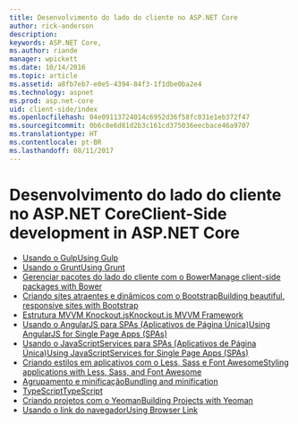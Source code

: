 ```yaml
---
title: Desenvolvimento do lado do cliente no ASP.NET Core
author: rick-anderson
description: 
keywords: ASP.NET Core,
ms.author: riande
manager: wpickett
ms.date: 10/14/2016
ms.topic: article
ms.assetid: a8fb7eb7-e0e5-4394-84f3-1f1dbe0ba2e4
ms.technology: aspnet
ms.prod: asp.net-core
uid: client-side/index
ms.openlocfilehash: 04e09113724014c6952d36f58fc031e1eb372f47
ms.sourcegitcommit: 0b6c8e6d81d2b3c161cd375036eecbace46a9707
ms.translationtype: HT
ms.contentlocale: pt-BR
ms.lasthandoff: 08/11/2017
---
```

# <a name="client-side-development-in-aspnet-core"></a><span data-ttu-id="b9867-103">Desenvolvimento do lado do cliente no ASP.NET Core</span><span class="sxs-lookup"><span data-stu-id="b9867-103">Client-Side development in ASP.NET Core</span></span>

- [<span data-ttu-id="b9867-104">Usando o Gulp</span><span class="sxs-lookup"><span data-stu-id="b9867-104">Using Gulp</span></span>](using-gulp.md)
- [<span data-ttu-id="b9867-105">Usando o Grunt</span><span class="sxs-lookup"><span data-stu-id="b9867-105">Using Grunt</span></span>](using-grunt.md)
- [<span data-ttu-id="b9867-106">Gerenciar pacotes do lado do cliente com o Bower</span><span class="sxs-lookup"><span data-stu-id="b9867-106">Manage client-side packages with Bower</span></span>](bower.md)
- [<span data-ttu-id="b9867-107">Criando sites atraentes e dinâmicos com o Bootstrap</span><span class="sxs-lookup"><span data-stu-id="b9867-107">Building beautiful, responsive sites with Bootstrap</span></span>](bootstrap.md)
- [<span data-ttu-id="b9867-108">Estrutura MVVM Knockout.js</span><span class="sxs-lookup"><span data-stu-id="b9867-108">Knockout.js MVVM Framework</span></span>](knockout.md)
- [<span data-ttu-id="b9867-109">Usando o AngularJS para SPAs (Aplicativos de Página Única)</span><span class="sxs-lookup"><span data-stu-id="b9867-109">Using AngularJS for Single Page Apps (SPAs)</span></span>](angular.md)
- [<span data-ttu-id="b9867-110">Usando o JavaScriptServices para SPAs (Aplicativos de Página Única)</span><span class="sxs-lookup"><span data-stu-id="b9867-110">Using JavaScriptServices for Single Page Apps (SPAs)</span></span>](spa-services.md)
- [<span data-ttu-id="b9867-111">Criando estilos em aplicativos com o Less, Sass e Font Awesome</span><span class="sxs-lookup"><span data-stu-id="b9867-111">Styling applications with Less, Sass, and Font Awesome</span></span>](less-sass-fa.md)
- [<span data-ttu-id="b9867-112">Agrupamento e minificação</span><span class="sxs-lookup"><span data-stu-id="b9867-112">Bundling and minification</span></span>](bundling-and-minification.md)
- [<span data-ttu-id="b9867-113">TypeScript</span><span class="sxs-lookup"><span data-stu-id="b9867-113">TypeScript</span></span>](https://www.typescriptlang.org/docs/handbook/asp-net-core.html)
- [<span data-ttu-id="b9867-114">Criando projetos com o Yeoman</span><span class="sxs-lookup"><span data-stu-id="b9867-114">Building Projects with Yeoman</span></span>](yeoman.md)
- [<span data-ttu-id="b9867-115">Usando o link do navegador</span><span class="sxs-lookup"><span data-stu-id="b9867-115">Using Browser Link</span></span>](using-browserlink.md)